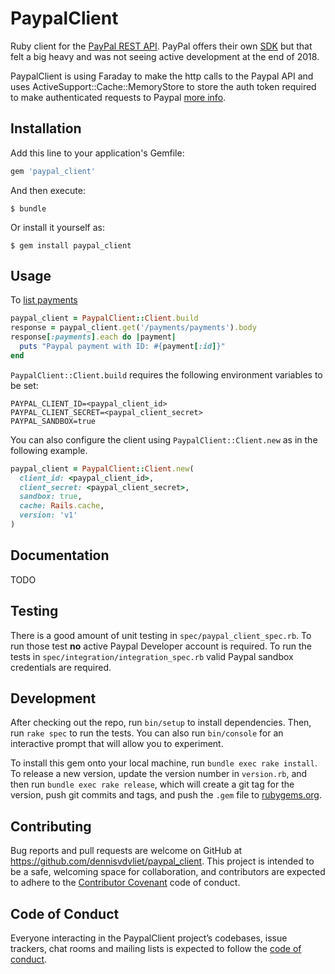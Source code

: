 # PaypalClient

Ruby client for the [PayPal REST API](https://developer.paypal.com/docs/api/overview/). PayPal offers their own [SDK](https://github.com/paypal/PayPal-Ruby-SDK) but that felt a big heavy and was not seeing active development at the end of 2018.

PaypalClient is using Faraday to make the http calls to the Paypal API and uses ActiveSupport::Cache::MemoryStore to store the auth token required to make authenticated requests to Paypal [more info](https://developer.paypal.com/docs/api/overview/#authentication-and-authorization).

## Installation

Add this line to your application's Gemfile:

```ruby
gem 'paypal_client'
```

And then execute:

    $ bundle

Or install it yourself as:

    $ gem install paypal_client

## Usage

To [list payments](https://developer.paypal.com/docs/api/payments/v1/#payment_list)

```ruby
paypal_client = PaypalClient::Client.build
response = paypal_client.get('/payments/payments').body
response[:payments].each do |payment|
  puts "Paypal payment with ID: #{payment[:id]}"
end
```

`PaypalClient::Client.build` requires the following environment variables to be set:

```shell
PAYPAL_CLIENT_ID=<paypal_client_id>
PAYPAL_CLIENT_SECRET=<paypal_client_secret>
PAYPAL_SANDBOX=true
```

You can also configure the client using `PaypalClient::Client.new` as in the following example.

```ruby
paypal_client = PaypalClient::Client.new(
  client_id: <paypal_client_id>,
  client_secret: <paypal_client_secret>,
  sandbox: true,
  cache: Rails.cache,
  version: 'v1'
)
```

## Documentation

TODO

## Testing

There is a good amount of unit testing in `spec/paypal_client_spec.rb`. To run those test **no** active Paypal Developer account is required. To run the tests in `spec/integration/integration_spec.rb` valid Paypal sandbox credentials are required.

## Development

After checking out the repo, run `bin/setup` to install dependencies. Then, run `rake spec` to run the tests. You can also run `bin/console` for an interactive prompt that will allow you to experiment.

To install this gem onto your local machine, run `bundle exec rake install`. To release a new version, update the version number in `version.rb`, and then run `bundle exec rake release`, which will create a git tag for the version, push git commits and tags, and push the `.gem` file to [rubygems.org](https://rubygems.org).

## Contributing

Bug reports and pull requests are welcome on GitHub at https://github.com/dennisvdvliet/paypal_client. This project is intended to be a safe, welcoming space for collaboration, and contributors are expected to adhere to the [Contributor Covenant](http://contributor-covenant.org) code of conduct.

## Code of Conduct

Everyone interacting in the PaypalClient project’s codebases, issue trackers, chat rooms and mailing lists is expected to follow the [code of conduct](https://github.com/dennisvdvliet/paypal_client/blob/master/CODE_OF_CONDUCT.md).
